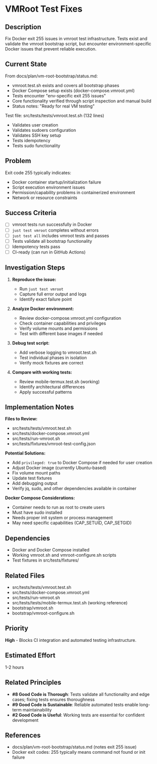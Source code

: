 # VMRoot Test Fixes

## Description

Fix Docker exit 255 issues in vmroot test infrastructure. Tests exist and
validate the vmroot bootstrap script, but encounter environment-specific Docker
issues that prevent reliable execution.

## Current State

From docs/plan/vm-root-bootstrap/status.md:
- vmroot.test.sh exists and covers all bootstrap phases
- Docker Compose setup exists (docker-compose.vmroot.yml)
- Tests encounter "env-specific exit 255 issues"
- Core functionality verified through script inspection and manual build
- Status notes: "Ready for real VM testing"

Test file: src/tests/tests/vmroot.test.sh (132 lines)
- Validates user creation
- Validates sudoers configuration
- Validates SSH key setup
- Tests idempotency
- Tests sudo functionality

## Problem

Exit code 255 typically indicates:
- Docker container startup/initialization failure
- Script execution environment issues
- Permission/capability problems in containerized environment
- Network or resource constraints

## Success Criteria

- [ ] vmroot tests run successfully in Docker
- [ ] `just test vmroot` completes without errors
- [ ] `just test all` includes vmroot tests and passes
- [ ] Tests validate all bootstrap functionality
- [ ] Idempotency tests pass
- [ ] CI-ready (can run in GitHub Actions)

## Investigation Steps

1. **Reproduce the issue:**
   - Run `just test vmroot`
   - Capture full error output and logs
   - Identify exact failure point

2. **Analyze Docker environment:**
   - Review docker-compose.vmroot.yml configuration
   - Check container capabilities and privileges
   - Verify volume mounts and permissions
   - Test with different base images if needed

3. **Debug test script:**
   - Add verbose logging to vmroot.test.sh
   - Test individual phases in isolation
   - Verify mock fixtures are correct

4. **Compare with working tests:**
   - Review mobile-termux.test.sh (working)
   - Identify architectural differences
   - Apply successful patterns

## Implementation Notes

**Files to Review:**
- src/tests/tests/vmroot.test.sh
- src/tests/docker-compose.vmroot.yml
- src/tests/run-vmroot.sh
- src/tests/fixtures/vmroot-test-config.json

**Potential Solutions:**
- Add `privileged: true` to Docker Compose if needed for user creation
- Adjust Docker image (currently Ubuntu-based)
- Fix volume mount paths
- Update test fixtures
- Add debugging output
- Verify jq, sudo, and other dependencies available in container

**Docker Compose Considerations:**
- Container needs to run as root to create users
- Must have sudo installed
- Needs proper init system or process management
- May need specific capabilities (CAP_SETUID, CAP_SETGID)

## Dependencies

- Docker and Docker Compose installed
- Working vmroot.sh and vmroot-configure.sh scripts
- Test fixtures in src/tests/fixtures/

## Related Files

- src/tests/tests/vmroot.test.sh
- src/tests/docker-compose.vmroot.yml
- src/tests/run-vmroot.sh
- src/tests/tests/mobile-termux.test.sh (working reference)
- bootstrap/vmroot.sh
- bootstrap/vmroot-configure.sh

## Priority

**High** - Blocks CI integration and automated testing infrastructure.

## Estimated Effort

1-2 hours

## Related Principles

- **#8 Good Code is Thorough**: Tests validate all functionality and edge
  cases; fixing tests ensures thoroughness
- **#9 Good Code is Sustainable**: Reliable automated tests enable long-term
  maintainability
- **#2 Good Code is Useful**: Working tests are essential for confident
  development

## References

- docs/plan/vm-root-bootstrap/status.md (notes exit 255 issue)
- Docker exit codes: 255 typically means command not found or init failure
